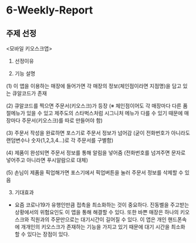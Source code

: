 # 6-Weekly-Report

## 주제 선정

<모바일 키오스크앱>

1. 선정이유



2. 기능 설명

 (1) 이 앱을 이용하는 매장에 들어가면 각 매장의 정보(체인점이라면 지점명)을 담고 있는 큐알코드가 존재

 (2) 큐알코드를 찍으면 주문서(키오스크)가 등장 (※ 체인점이어도 각 매장마다 다른 품절메뉴가 있을 수 있고 제주도의 스타벅스처럼  시그니처 메뉴가 다를 수 있기 때문에 매장마다 주문서(키오스크)를 따로 만들어야 함)

 (3) 주문서 작성을 완료하면 포스기로 주문서 정보가 넘어감 (굳이 전화번호가 아니라도 랜덤변수나 숫자(1,2,3,4...)로 각 주문서를 구별함)

 (4) 제품이 완성되면 주문서 정보를 통해 알림을 넣어줌 (전화번호를 넘겨주면 문자로 넣어주고 아니라면 푸시알람으로 대체)

 (5) 손님이 제품을 픽업해가면 포스기에서 픽업버튼을 눌러 주문서 정보를 삭제할 수 있음 




3. 기대효과
- 요즘 코로나19가 유행인만큼 접촉을 최소화하는 것이 중요하다. 진동벨을 주고받는 상황에서의 위험요인도 이 앱을 통해 해결할 수 있다. 또한 바쁜 매장은 하나의 키오스크와 직원과의 주문만으로는 대기시간이 길어질 수 있다. 이 앱은 개인 핸드폰속에 개개인의 키오스크가 존재하는 기능을 가지고 있기 때문에 대기 시간을 최소화 할 수 있다는 장점이 있다.

